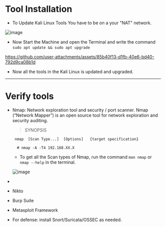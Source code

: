 # Tool Installation

- To Update Kali Linux Tools You have to be on a your "NAT" network.
  
![image](https://github.com/user-attachments/assets/3ede1e87-df65-4670-ac0a-cfe55a146034)

 
- Now Start the Machine and open the Terminal and write the command `sudo apt update && sudo apt upgrade`

  
https://github.com/user-attachments/assets/85b40f13-d1fb-40e6-bd40-792d9ca08b1d

- Now all the tools in the Kali Linux is updated and upgraded.

---
  
# Verify tools

- Nmap: Network exploration tool and security / port scanner. Nmap (“Network Mapper”) is an open source tool for network exploration and security auditing.
  
  > SYNOPSIS

       nmap  [Scan Type...]  [Options]   {target specification}
  
        # nmap -A -T4 192.168.XX.X
  

  - To get all the Scan types of Nmap, run the command `man nmap` or `nmap --help` in the terminal.

   ![image](https://github.com/user-attachments/assets/b7801e8b-a43a-41f7-a3d8-a8420a7a510d)

   

- 
- Nikto
- Burp Suite
- Metasploit Framework
- For defense: install Snort/Suricata/OSSEC as needed.
